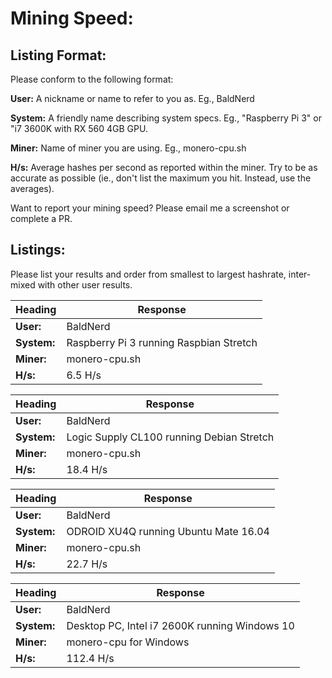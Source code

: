 # Mining Speed:

## Listing Format:

Please conform to the following format:

**User:** A nickname or name to refer to you as. Eg., BaldNerd

**System:** A friendly name describing system specs. Eg., "Raspberry Pi 3" or "i7 3600K with RX 560 4GB GPU.

**Miner:** Name of miner you are using. Eg., monero-cpu.sh

**H/s:** Average hashes per second as reported within the miner. Try to be as accurate as possible (ie., don't list the maximum you hit. Instead, use the averages).

Want to report your mining speed? Please email me a screenshot or complete a PR.

## Listings:

Please list your results and order from smallest to largest hashrate, inter-mixed with other user results.

Heading | Response
------------ | -------------
**User:** | BaldNerd
**System:** | Raspberry Pi 3 running Raspbian Stretch
**Miner:** | monero-cpu.sh
**H/s:** | 6.5 H/s

Heading | Response
------------ | -------------
**User:** | BaldNerd
**System:** | Logic Supply CL100 running Debian Stretch
**Miner:** | monero-cpu.sh
**H/s:** | 18.4 H/s

Heading | Response
------------ | -------------
**User:** | BaldNerd
**System:** | ODROID XU4Q running Ubuntu Mate 16.04
**Miner:** | monero-cpu.sh
**H/s:** | 22.7 H/s

Heading | Response
------------ | -------------
**User:** | BaldNerd
**System:** | Desktop PC, Intel i7 2600K running Windows 10
**Miner:** | monero-cpu for Windows
**H/s:** | 112.4 H/s
